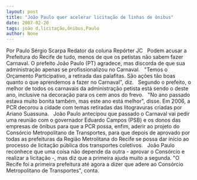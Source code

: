 ```yaml
---
layout: post
title: "João Paulo quer acelerar licitação de linhas de ônibus"
date: 2007-02-20
tags: joão d,licitação,ônibus,Paulo
author: None
---
```

Por Paulo Sérgio Scarpa
Redator da coluna Repórter JC
&nbsp;
Podem acusar a Prefeitura do Recife de tudo, menos de que os petistas não sabem fazer Carnaval. O prefeito João Paulo (PT) agradece, mas discorda de que sua administração apenas se profissionalizou no Carnaval. 
&nbsp;
\"Temos o Orçamento Participativo, a retirada das palafitas. São ações tão boas quanto o que aprendemos a fazer no Carnaval\", diz.
&nbsp;
Segundo&nbsp;o prefeito,&nbsp;o melhor de todos os carnavais da administração petista está sendo o deste ano, inclusive&nbsp;na decoração para os cem anos do frevo.
&nbsp;
\"No ano passado estava muito bonita também, mas este ano está melhor\", disse. Em 2006, a PCR decorou a cidade com temas retiradas das litogravuras criadas por Ariano Suassuna.
&nbsp;
João Paulo antecipou que passado o Carnaval vai pedir uma reunião com o governador Eduardo Campos (PSB) e os&nbsp;donos das empresas de ônibus para que a PCR possa, enfim, aderir ao projeto do Consórcio Metropolitano de Transportes, para que depois de aprovado por todas as prefeituras da Região Metrolitana do Recife se possa dar início ao processo de licitação pública dos transportes coletivos.
&nbsp;
João Paulo reconhece que uma coisa não depende da outra - aprovar o Consórcio e realizar a licitação -, mas diz que a primeira ajuda muito a segunda. \"O Recife foi a primeira prefeitura até agora a dizer que adere ao Consórcio Metropolitano de Transportes\", conta. 